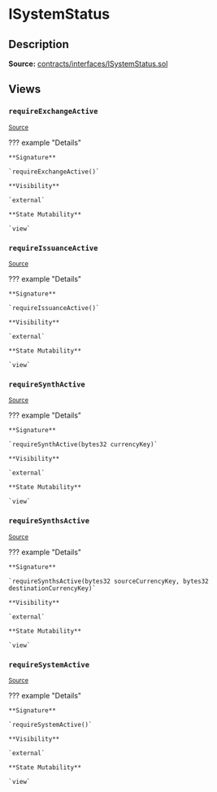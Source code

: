 # ISystemStatus

## Description

**Source:** [contracts/interfaces/ISystemStatus.sol](https://github.com/Synthetixio/synthetix/tree/v2.25.0/contracts/interfaces/ISystemStatus.sol)

## Views

### `requireExchangeActive`

<sub>[Source](https://github.com/Synthetixio/synthetix/tree/v2.25.0/contracts/interfaces/ISystemStatus.sol#L10)</sub>

??? example "Details"

    **Signature**

    `requireExchangeActive()`

    **Visibility**

    `external`

    **State Mutability**

    `view`

### `requireIssuanceActive`

<sub>[Source](https://github.com/Synthetixio/synthetix/tree/v2.25.0/contracts/interfaces/ISystemStatus.sol#L8)</sub>

??? example "Details"

    **Signature**

    `requireIssuanceActive()`

    **Visibility**

    `external`

    **State Mutability**

    `view`

### `requireSynthActive`

<sub>[Source](https://github.com/Synthetixio/synthetix/tree/v2.25.0/contracts/interfaces/ISystemStatus.sol#L12)</sub>

??? example "Details"

    **Signature**

    `requireSynthActive(bytes32 currencyKey)`

    **Visibility**

    `external`

    **State Mutability**

    `view`

### `requireSynthsActive`

<sub>[Source](https://github.com/Synthetixio/synthetix/tree/v2.25.0/contracts/interfaces/ISystemStatus.sol#L14)</sub>

??? example "Details"

    **Signature**

    `requireSynthsActive(bytes32 sourceCurrencyKey, bytes32 destinationCurrencyKey)`

    **Visibility**

    `external`

    **State Mutability**

    `view`

### `requireSystemActive`

<sub>[Source](https://github.com/Synthetixio/synthetix/tree/v2.25.0/contracts/interfaces/ISystemStatus.sol#L6)</sub>

??? example "Details"

    **Signature**

    `requireSystemActive()`

    **Visibility**

    `external`

    **State Mutability**

    `view`
